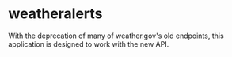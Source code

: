 # weatheralerts
With the deprecation of many of weather.gov's old endpoints, this application is designed to work with the new API.

